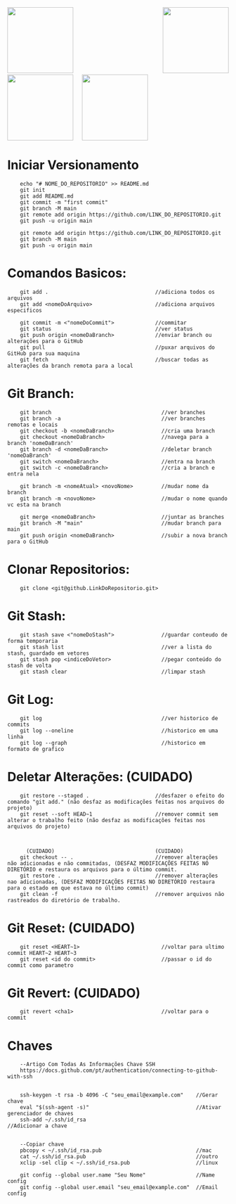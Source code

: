 
<div space>
    <img src="https://cdn.jsdelivr.net/gh/devicons/devicon@latest/icons/nodejs/nodejs-original-wordmark.svg" width="150" height="150" style="margin-right: 200px;" /> 
    <img src="https://cdn.jsdelivr.net/gh/devicons/devicon@latest/icons/npm/npm-original-wordmark.svg" width="150" height="150" /> 
</div>

<div style="display: flex; gap: 20px;">
    <img src="https://cdn.jsdelivr.net/gh/devicons/devicon@latest/icons/nodejs/nodejs-original-wordmark.svg" width="150" height="150" /> 
    <img src="https://cdn.jsdelivr.net/gh/devicons/devicon@latest/icons/npm/npm-original-wordmark.svg" width="150" height="150" /> 
</div>

# Iniciar Versionamento
```
    echo "# NOME_DO_REPOSITORIO" >> README.md
    git init
    git add README.md
    git commit -m "first commit"
    git branch -M main
    git remote add origin https://github.com/LINK_DO_REPOSITORIO.git
    git push -u origin main
    
    git remote add origin https://github.com/LINK_DO_REPOSITORIO.git
    git branch -M main                             
    git push -u origin main
```

# Comandos Basicos:
```
    git add .                                  //adiciona todos os arquivos
    git add <nomeDoArquivo>                    //adiciona arquivos especificos

    git commit -m <"nomeDoCommit">             //commitar
    git status                                 //ver status
    git push origin <nomeDaBranch>             //enviar branch ou alterações para o GitHub
    git pull                                   //puxar arquivos do GitHub para sua maquina
    git fetch                                  //buscar todas as alterações da branch remota para a local
```
# Git Branch:
```
    git branch                                   //ver branches
    git branch -a                                //ver branches remotas e locais
    git checkout -b <nomeDaBranch>               //cria uma branch
    git checkout <nomeDaBranch>                  //navega para a branch 'nomeDaBranch'
    git branch -d <nomeDaBranch>                 //deletar branch 'nomeDaBranch'
    git switch <nomeDaBranch>                    //entra na branch
    git switch -c <nomeDaBranch>                 //cria a branch e entra nela 

    git branch -m <nomeAtual> <novoNome>         //mudar nome da branch
    git branch -m <novoNome>                     //mudar o nome quando vc esta na branch

    git merge <nomeDaBranch>                     //juntar as branches  
    git branch -M "main"                         //mudar branch para main
    git push origin <nomeDaBranch>               //subir a nova branch para o GitHub
```
# Clonar Repositorios:
```
    git clone <git@github.LinkDoRepositorio.git>
```
# Git Stash:
```
    git stash save <"nomeDoStash">               //guardar conteudo de forma temporaria
    git stash list                               //ver a lista do stash, guardado em vetores
    git stash pop <indiceDoVetor>                //pegar conteúdo do stash de volta
    git stash clear                              //limpar stash
```
# Git Log:
```
    git log                                      //ver historico de commits
    git log --oneline                            //historico em uma linha 
    git log --graph                              //historico em formato de grafico    
```

# Deletar Alterações:  (CUIDADO)
```
    git restore --staged .                     //desfazer o efeito do comando "git add." (não desfaz as modificações feitas nos arquivos do projeto)
    git reset --soft HEAD~1                    //remover commit sem alterar o trabalho feito (não desfaz as modificações feitas nos arquivos do projeto)



      (CUIDADO)                                (CUIDADO)
    git checkout -- .                          //remover alterações não adicionadas e não commitadas, (DESFAZ MODIFICAÇÕES FEITAS NO DIRETÓRIO e restaura os arquivos para o último commit.
    git restore .                              //remover alterações nao adicionadas, (DESFAZ MODIFICAÇÕES FEITAS NO DIRETÓRIO restaura para o estado em que estava no último commit) 
    git clean -f                               //remover arquivos não rastreados do diretório de trabalho.
```

# Git Reset:  (CUIDADO)
```
    git reset <HEART~1>                          //voltar para ultimo commit HEART~2 HEART~3 
    git reset <id do commit>                     //passar o id do commit como parametro
```
# Git Revert:  (CUIDADO)
```
    git revert <cha1>                            //voltar para o commit 
```

# Chaves
```
    --Artigo Com Todas As Informações Chave SSH
    https://docs.github.com/pt/authentication/connecting-to-github-with-ssh


    ssh-keygen -t rsa -b 4096 -C "seu_email@example.com"    //Gerar chave
    eval "$(ssh-agent -s)"                                  //Ativar gerenciador de chaves
    ssh-add ~/.ssh/id_rsa                                   //Adicionar a chave


    --Copiar chave 
    pbcopy < ~/.ssh/id_rsa.pub                              //mac
    cat ~/.ssh/id_rsa.pub                                   //outro
    xclip -sel clip < ~/.ssh/id_rsa.pub                     //linux

    git config --global user.name "Seu Nome"                //Name config
    git config --global user.email "seu_email@example.com"  //Email config

```

<!--
    ### Criar Chave ssh: Chave Publica:
    ssh-keygen -t ed25519 -c <"SeuGmailDoGithub@gmail.com"> 
    //a chave vai ser o 'arquivo.pub' 
    //chaveexemplo: feuawucnuaenvee5g58455g45gmail@gmail.com
-->


